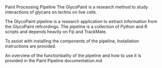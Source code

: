 Paint Processing Pipeline
The GlycoPaint is a research method to study interactions of glycans on lectins on live cells.

The GlycoPaint pipeline is a research application to extract information from the GlycoPaint refcordings. The pipeline is a collection of Python and R scripts and depends heavily on Fiji and TrackMate.

To assist with installing the components of the pipeline, Installation instructions are provided.

An overview of the functionbality of the pipeline and how to use it is provided in the Paint Pipeline documentation.md
